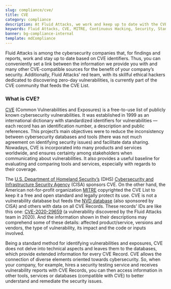 ```yaml
---
slug: compliance/cve/
title: CVE
category: compliance
description: At Fluid Attacks, we work and keep up to date with the CVE list for our findings and reports, as well as contribute to community efforts.
keywords: Fluid Attacks, CVE, MITRE, Continuous Hacking, Security, Standards, Ethical Hacking, Pentesting
banner: bg-compliance-internal
template: mdCompliance
---
```


<div class="paragraph fw3 f3 lh-2">

Fluid Attacks is among the cybersecurity companies that, for findings
and reports, work and stay up to date based on CVE identifiers. Thus,
you can conveniently set a link between the information we provide you
with and many other CVE-compatible sources for the benefit of your
company’s security. Additionally, Fluid Attacks' red team, with its
skillful ethical hackers dedicated to discovering zero-day
vulnerabilities, is currently part of the CVE community that feeds the
CVE List.

</div>

<div class="sect2 fw3 f3 lh-2">

### What is CVE?

[CVE](https://cve.mitre.org/index.html) (Common Vulnerabilities and
Exposures) is a free-to-use list of publicly known cybersecurity
vulnerabilities. It was established in 1999 as an international
dictionary with standardized identifiers for vulnerabilities — each
record has an identification number, a description and public
references. This project’s main objectives were to reduce the
inconsistency between cybersecurity databases and tools (there was not
much agreement on identifying security issues) and facilitate data
sharing. Nowadays, CVE is incorporated into many products and services
worldwide, and ensures certainty among stakeholders when communicating
about vulnerabilities. It also provides a useful baseline for evaluating
and comparing tools and services, especially with regards to their
coverage.

The [U.S. Department of Homeland Security’s](https://www.dhs.gov/) (DHS)
[Cybersecurity and Infrastructure Security
Agency](https://www.cisa.gov/cybersecurity-division) (CISA) sponsors
CVE. On the other hand, the American not-for-profit organization
[MITRE](https://www.mitre.org/) copyrighted the CVE List to keep it a
free and open standard and legally protect its use. CVE is not a
vulnerability database but feeds the [NVD
database](https://nvd.nist.gov/) (also sponsored by CISA) and others
with data on all CVE Records. These records' IDs are like this one:
[CVE-2020-29659](/../../advisories/prine) (a vulnerability discovered by
the Fluid Attacks team in 2020). And the information shown in their
descriptions may comprehend some of these details: affected
product/service, versions and vendors, the type of vulnerability, its
impact and the code or inputs involved.

Being a standard method for identifying vulnerabilities and exposures,
CVE does not delve into technical aspects and leaves them to the
databases, which provide extended information for every CVE Record. CVE
allows the connection of diverse elements oriented towards
cybersecurity. So, when your company, for example, hires a security
testing service and receives vulnerability reports with CVE Records, you
can then access information in other tools, services or databases
(compatible with CVE) to better understand and remediate the security
issues.

</div>
